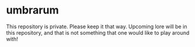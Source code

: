 umbrarum
========

This repository is private. Please keep it that way. Upcoming lore will be in this repository, and that is not something that one would like to play around with!
